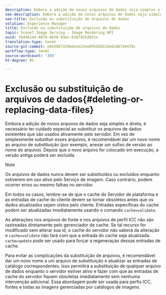 ```yaml
---
description: Embora a adição de novos arquivos de dados seja simples e direta, é necessário ter cuidado especial ao substituir os arquivos de dados existentes que são usados ativamente pelo servidor. Em vez de simplesmente substituir esses arquivos, é recomendável dar um novo nome ao arquivo de substituição (por exemplo, anexar um sufixo de versão ao nome do arquivo). Depois que o novo arquivo for colocado em execução, a versão antiga poderá ser excluída.
seo-description: Embora a adição de novos arquivos de dados seja simples e direta, é necessário ter cuidado especial ao substituir os arquivos de dados existentes que são usados ativamente pelo servidor. Em vez de simplesmente substituir esses arquivos, é recomendável dar um novo nome ao arquivo de substituição (por exemplo, anexar um sufixo de versão ao nome do arquivo). Depois que o novo arquivo for colocado em execução, a versão antiga poderá ser excluída.
seo-title: Exclusão ou substituição de arquivos de dados
solution: Experience Manager
title: Exclusão ou substituição de arquivos de dados
topic: Scene7 Image Serving - Image Rendering API
uuid: 7b446144-48f6-4b50-93ec-0287425d932a
translation-type: tm+mt
source-git-commit: e8e5b07329bde3e23ee095d5022da62d67e9478c
workflow-type: tm+mt
source-wordcount: '393'
ht-degree: 0%

---
```



# Exclusão ou substituição de arquivos de dados{#deleting-or-replacing-data-files}

Embora a adição de novos arquivos de dados seja simples e direta, é necessário ter cuidado especial ao substituir os arquivos de dados existentes que são usados ativamente pelo servidor. Em vez de simplesmente substituir esses arquivos, é recomendável dar um novo nome ao arquivo de substituição (por exemplo, anexar um sufixo de versão ao nome do arquivo). Depois que o novo arquivo for colocado em execução, a versão antiga poderá ser excluída.

>[!NOTE]
>
>Os arquivos de dados nunca devem ser substituídos ou excluídos enquanto estiverem em uso ativo pelo Serviço de imagem. Caso contrário, podem ocorrer erros ou mesmo falhas no servidor.

Em todos os casos, lembre-se de que o cache do Servidor de plataforma e as entradas de cache do cliente devem se tornar obsoletos antes que os dados atualizados sejam vistos pelo cliente. Entradas específicas do cache podem ser atualizadas imediatamente usando o comando `cache=validate`.

As alterações nos arquivos de fonte e nos arquivos de perfil ICC não são rastreadas diretamente pelo gerenciador de cache. Se tal recurso for modificado sem alterar sua id, o cache do servidor não saberá da alteração e `cache=validate` não fará com que a entrada do cache seja atualizada. `cache=update` pode ser usado para forçar a regeneração dessas entradas de cache.

Para evitar as complicações da substituição de arquivos, é recomendável dar um novo nome a um arquivo de substituição e atualizar as entradas de catálogo correspondentes. Isso permitirá a substituição de qualquer arquivo de dados enquanto o servidor estiver ativo e fazer com que as entradas de cache do servidor fiquem obsoletas imediatamente sem nenhuma intervenção adicional. Essa abordagem pode ser usada para perfis ICC, fontes e todas as imagens gerenciadas por catálogos de imagens.
